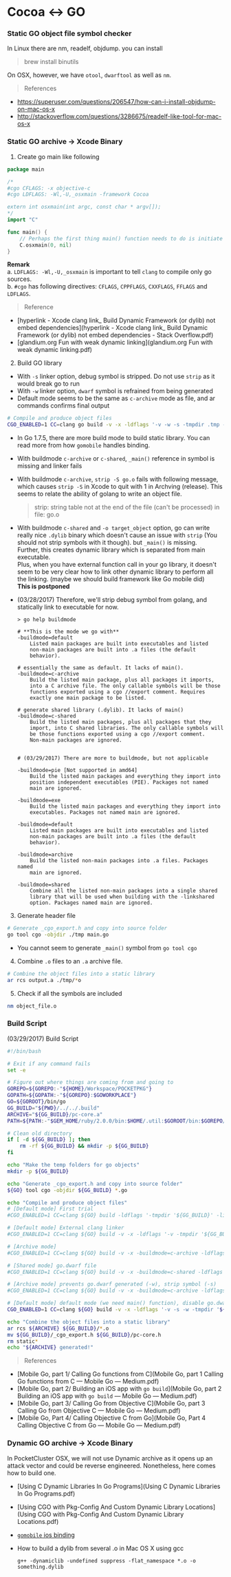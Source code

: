 # Cocoa <-> GO

### Static GO object file symbol checker

In Linux there are nm, readelf, objdump. you can install 

>  brew install binutils

On OSX, however, we have `otool`, `dwarftool` as well as `nm`.

> References

- <https://superuser.com/questions/206547/how-can-i-install-objdump-on-mac-os-x>
- <http://stackoverflow.com/questions/3286675/readelf-like-tool-for-mac-os-x>

### Static GO archive -> Xcode Binary

1. Create go main like following

  ```go
  package main
  
  /*
  #cgo CFLAGS: -x objective-c
  #cgo LDFLAGS: -Wl,-U,_osxmain -framework Cocoa
  
  extern int osxmain(int argc, const char * argv[]);
  */
  import "C"
  
  func main() {
      // Perhaps the first thing main() function needs to do is initiate OSX main
      C.osxmain(0, nil)
  }
  
  ```
  
  **Remark**  
  a. `LDFLAGS: -Wl,-U,_osxmain` is important to tell `clang` to compile only go sources.  
  b. `#cgo` has following directives: `CFLAGS`, `CPPFLAGS`, `CXXFLAGS`, `FFLAGS` and `LDFLAGS`.  
  
  > Reference

  - [hyperlink - Xcode clang link_ Build Dynamic Framework (or dylib) not embed dependencies](hyperlink - Xcode clang link_ Build Dynamic Framework (or dylib) not embed dependencies - Stack Overflow.pdf)
  - [glandium.org Fun with weak dynamic linking](glandium.org Fun with weak dynamic linking.pdf)

2. Build GO library
  - With `-s` linker option, debug symbol is stripped. Do not use `strip` as it would break go to run
  - With `-w` linker option, `dwarf` symbol is refrained from being generated
  - Default mode seems to be the same as `c-archive` mode as file, and ar commands confirms final output 

  ```sh
  # Compile and produce object files
  CGO_ENABLED=1 CC=clang go build -v -x -ldflags '-v -w -s -tmpdir .tmp -linkmode external' ./...
  ```

  - In Go 1.7.5, there are more build mode to build static library. You can read more from how `gomobile` handles binding.
  - With buildmode `c-archive` or `c-shared`, `_main()` reference in symbol is missing and linker fails
  - With buildmode `c-archive`, `strip -S go.o` fails with following message, which causes `strip -S` in Xcode to quit with 1 in Archving (release). This seems to relate the ability of golang to write an object file.

    > strip: string table not at the end of the file (can't be processed) in file: go.o

  - With buildmode `c-shared` and `-o target_object` option, go can write really nice `.dylib` binary which doesn't cause an issue with `strip` (You should not strip symbols with it though). but `_main()` is missing.<br/>Further, this creates dynamic library which is separated from main executable.<br/>Plus, when you have external function call in your go library, it doesn't seem to be very clear how to link other dynamic library to perform all the linking. (maybe we should build framework like Go mobile did)<br/>**This is postponed**

  - (03/28/2017) Therefore, we'll strip debug symbol from golang, and statically link to executable for now.

    ```
    > go help buildmode
    
    # **This is the mode we go with**
    -buildmode=default
        Listed main packages are built into executables and listed
        non-main packages are built into .a files (the default
        behavior).
  
    # essentially the same as default. It lacks of main().
    -buildmode=c-archive
        Build the listed main package, plus all packages it imports,
        into a C archive file. The only callable symbols will be those
        functions exported using a cgo //export comment. Requires
        exactly one main package to be listed.
    
    # generate shared library (.dylib). It lacks of main()
    -buildmode=c-shared
        Build the listed main packages, plus all packages that they
        import, into C shared libraries. The only callable symbols will
        be those functions exported using a cgo //export comment.
        Non-main packages are ignored.


    # (03/29/2017) There are more to buildmode, but not applicable 

    -buildmode=pie [Not supported in amd64]
        Build the listed main packages and everything they import into
        position independent executables (PIE). Packages not named
        main are ignored.
    
    -buildmode=exe 
        Build the listed main packages and everything they import into
        executables. Packages not named main are ignored.
    
    -buildmode=default
        Listed main packages are built into executables and listed
        non-main packages are built into .a files (the default
        behavior).
    
    -buildmode=archive
        Build the listed non-main packages into .a files. Packages named
        main are ignored.
    
    -buildmode=shared
        Combine all the listed non-main packages into a single shared
        library that will be used when building with the -linkshared
        option. Packages named main are ignored.
    ```


3. Generate header file

  ```sh
  # Generate _cgo_export.h and copy into source folder
  go tool cgo -objdir ./tmp main.go
  ```
  - You cannot seem to generate `_main()` symbol from `go tool cgo`

4. Combine `.o` files to an `.a` archive file.

  ```sh
  # Combine the object files into a static library
  ar rcs output.a ./tmp/*o  
  ```

5. Check if all the symbols are included

  ```sh
  nm object_file.o
  ```

### Build Script

(03/29/2017) Build Script

```sh
#!/bin/bash

# Exit if any command fails
set -e

# Figure out where things are coming from and going to
GOREPO=${GOREPO:-"${HOME}/Workspace/POCKETPKG"}
GOPATH=${GOPATH:-"${GOREPO}:$GOWORKPLACE"}
GO=${GOROOT}/bin/go
GG_BUILD="${PWD}/../../.build"
ARCHIVE="${GG_BUILD}/pc-core.a"
PATH=${PATH:-"$GEM_HOME/ruby/2.0.0/bin:$HOME/.util:$GOROOT/bin:$GOREPO/bin:$GOWORKPLACE/bin:$HOME/.util:$NATIVE_PATH"}

# Clean old directory
if [ -d ${GG_BUILD} ]; then
    rm -rf ${GG_BUILD} && mkdir -p ${GG_BUILD}
fi

echo "Make the temp folders for go objects"
mkdir -p ${GG_BUILD}

echo "Generate _cgo_export.h and copy into source folder"
${GO} tool cgo -objdir ${GG_BUILD} *.go

echo "Compile and produce object files"
# [Default mode] First trial
#CGO_ENABLED=1 CC=clang ${GO} build -ldflags '-tmpdir '${GG_BUILD}' -linkmode external' ./...

# [Default mode] External clang linker
#CGO_ENABLED=1 CC=clang ${GO} build -v -x -ldflags '-v -tmpdir '${GG_BUILD}' -linkmode external -extld clang' ./...

# [Archive mode]
#CGO_ENABLED=1 CC=clang ${GO} build -v -x -buildmode=c-archive -ldflags '-v -tmpdir '${GG_BUILD}' -linkmode external' ./...

# [Shared mode] go.dwarf file
#CGO_ENABLED=1 CC=clang ${GO} build -v -x -buildmode=c-shared -ldflags '-v -tmpdir '${GG_BUILD}' -linkmode external' ./...

# [Archive mode] prevents go.dwarf generated (-w), strip symbol (-s)
#CGO_ENABLED=1 CC=clang ${GO} build -v -x -buildmode=c-archive -ldflags '-v -w -s -tmpdir '${GG_BUILD}' -linkmode external' ./...

# [Default mode] default mode (we need main() function), disable go.dwarf generation (-w), strip symbol (-s)
CGO_ENABLED=1 CC=clang ${GO} build -v -x -ldflags '-v -s -w -tmpdir '${GG_BUILD}' -linkmode external' ./...

echo "Combine the object files into a static library"
ar rcs ${ARCHIVE} ${GG_BUILD}/*.o
mv ${GG_BUILD}/_cgo_export.h ${GG_BUILD}/pc-core.h
rm static*
echo "${ARCHIVE} generated!"
```

> References

- [Mobile Go, part 1/ Calling Go functions from C](Mobile Go, part 1 Calling Go functions from C — Mobile Go — Medium.pdf)
- [Mobile Go, part 2/ Building an iOS app with `go build`](Mobile Go, part 2 Building an iOS app with `go build` — Mobile Go — Medium.pdf)
- [Mobile Go, part 3/ Calling Go from Objective C](Mobile Go, part 3 Calling Go from Objective C — Mobile Go — Medium.pdf)
- [Mobile Go, Part 4/ Calling Objective C from Go](Mobile Go, Part 4 Calling Objective C from Go — Mobile Go — Medium.pdf)


### Dynamic GO archive -> Xcode Binary

In PocketCluster OSX, we will not use Dynamic archive as it opens up an attack vector and could be reverse engineered. Nonetheless, here comes how to build one.

- [Using C Dynamic Libraries In Go Programs](Using C Dynamic Libraries In Go Programs.pdf)
- [Using CGO with Pkg-Config And Custom Dynamic Library Locations](Using CGO with Pkg-Config And Custom Dynamic Library Locations.pdf)
- [`gomobile` ios binding](https://github.com/golang/mobile/blob/226c1c8284dc3ee080c91f7ff62e6431b0b2a74b/cmd/gomobile/bind_iosapp.go#L197-L206)
- How to build a dylib from several .o in Mac OS X using gcc

  ```
  g++ -dynamiclib -undefined suppress -flat_namespace *.o -o something.dylib
  ```
